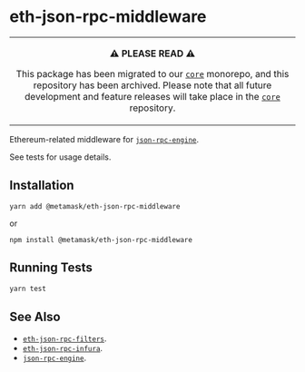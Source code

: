 # eth-json-rpc-middleware

<table>
  <tr>
    <td>
      <p align="center"><b>⚠️ PLEASE READ ⚠️</b></p>
      <p align="center">
        This package has been migrated to our
        <a href="https://github.com/MetaMask/core"><code>core</code></a>
        monorepo, and this repository has been archived. Please note that all
        future development and feature releases will take place in the
        <a href="https://github.com/MetaMask/core"><code>core</code></a>
        repository.
      </p>
    </td>
  </tr>
</table>

Ethereum-related middleware for [`json-rpc-engine`](https://github.com/MetaMask/json-rpc-engine).

See tests for usage details.

## Installation

`yarn add @metamask/eth-json-rpc-middleware`

or

`npm install @metamask/eth-json-rpc-middleware`

## Running Tests

```bash
yarn test
```

## See Also

- [`eth-json-rpc-filters`](https://github.com/MetaMask/eth-json-rpc-filters).
- [`eth-json-rpc-infura`](https://github.com/MetaMask/eth-json-rpc-infura).
- [`json-rpc-engine`](https://github.com/MetaMask/json-rpc-engine).
